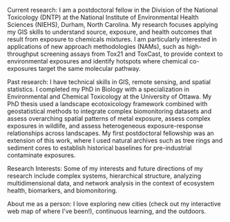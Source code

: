 Current research: I am a postdoctoral fellow in the Division of the National Toxicology (DNTP) at the National Institute of Environmental Health Sciences (NIEHS), Durham, North Carolina. My research focuses applying my GIS skills to understand source, exposure, and health outcomes that result from exposure to chemicals mixtures. I am particularly interested in applications of new approach methodologies (NAMs), such as high-throughput screening assays from Tox21 and ToxCast, to provide context to environmental exposures and identify hotspots where chemical co-exposures target the same molecular pathway.

Past research:  I have technical skills in GIS, remote sensing, and spatial statistics. I completed my PhD in Biology with a specialization in Environmental and Chemical Toxicology at the University of Ottawa. My  PhD thesis used a landscape ecotoxicology framework combined with geostatistical methods to integrate complex biomonitoring datasets and assess overarching spatial patterns of metal exposure, assess complex exposures in wildlife, and assess heterogeneous exposure-response relationships across landscapes. My first postdoctoral fellowship was an extension of this work, where I used natural archives such as tree rings and sediment cores to establish historical baselines for pre-industrial contaminate exposures.  

Research Interests: Some of my interests and future directions of my research include complex systems, hierarchical structure, analyzing multidimensional data, and network analysis in the context of ecosystem health, biomarkers, and biomonitoring.

About me as a person: I love exploring new cities (check out my interactive web map of where I’ve been!), continuous learning, and the outdoors.

